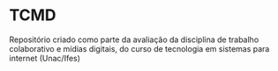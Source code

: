 # TCMD
Repositório criado como parte da avaliação da disciplina de trabalho colaborativo e mídias digitais, do curso de tecnologia em sistemas para internet (Unac/Ifes)

